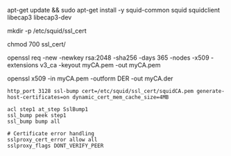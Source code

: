 apt-get update && sudo apt-get install -y squid-common squid squidclient libecap3 libecap3-dev

mkdir -p /etc/squid/ssl_cert

chmod 700 ssl_cert/

openssl req -new -newkey rsa:2048 -sha256 -days 365 -nodes -x509 -extensions v3_ca -keyout myCA.pem -out myCA.pem

openssl x509 -in myCA.pem -outform DER -out myCA.der



```
http_port 3128 ssl-bump cert=/etc/squid/ssl_cert/squidCA.pem generate-host-certificates=on dynamic_cert_mem_cache_size=4MB

acl step1 at_step SslBump1
ssl_bump peek step1
ssl_bump bump all

# Certificate error handling
sslproxy_cert_error allow all
sslproxy_flags DONT_VERIFY_PEER
```
